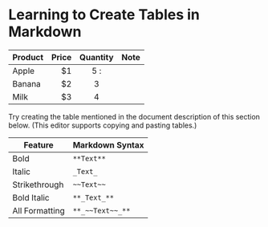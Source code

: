 # Learning to Create Tables in Markdown

| Product | Price | Quantity | Note |
|---------|------:|:-------:|:----|
| Apple   | $1    | 5 :     |     |
| Banana  | $2    | 3       |     |
| Milk    | $3    | 4       |     |

Try creating the table mentioned in the document description of this section below. (This editor supports copying and pasting tables.)

| Feature | Markdown Syntax    |
|---------|-------------------|
| Bold    | `**Text**`        |
| Italic  | `_Text_`          |
| Strikethrough | `~~Text~~`   |
| Bold Italic | `**_Text_**`   |
| All Formatting | `**_~~Text~~_**` |

